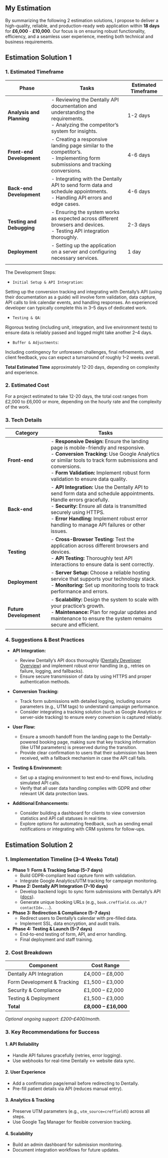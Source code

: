 
## My Estimation

By summarizing the following 2 estimation solutions, I propose to deliver a high-quality, reliable, and production-ready web application within **18 days** for **£6,000** - **£10,000**. Our focus is on ensuring robust functionality, efficiency, and a seamless user experience, meeting both technical and business requirements.


## Estimation Solution 1

### 1. Estimated Timeframe

| Phase                   | Tasks                                                 | Estimated Timeframe |
|-------------------------|------------------------------------------------------|---------------------|
| **Analysis and Planning** | - Reviewing the Dentally API documentation and understanding the requirements.<br>- Analyzing the competitor’s system for insights. | 1-2 days |
| **Front-end Development** | - Creating a responsive landing page similar to the competitor’s.<br>- Implementing form submissions and tracking conversions. | 4-6 days |
| **Back-end Development** | - Integrating with the Dentally API to send form data and schedule appointments.<br>- Handling API errors and edge cases. | 4-6 days |
| **Testing and Debugging** | - Ensuring the system works as expected across different browsers and devices.<br>- Testing API integration thoroughly. | 2-3 days |
| **Deployment**           | - Setting up the application on a server and configuring necessary services. | 1 day |
| | | |


The Development Steps:

- `Initial Setup & API Integration`:

Setting up the conversion tracking and integrating with Dentally’s API (using their documentation as a guide) will involve form validation, data capture, API calls to link calendar events, and handling responses. An experienced developer can typically complete this in 3–5 days of dedicated work.

- `Testing & QA`:

Rigorous testing (including unit, integration, and live environment tests) to ensure data is reliably passed and logged might take another 2–4 days.

- `Buffer & Adjustments`:

Including contingency for unforeseen challenges, final refinements, and client feedback, you can expect a turnaround of roughly 1–2 weeks overall.

**Total Estimated Time** approximately 12-20 days, depending on complexity and experience.

### 2. Estimated Cost

For a project estimated to take 12-20 days, the total cost ranges from £2,000 to £6,000 or more, depending on the hourly rate and the complexity of the work.

### 3. Tech Details

| Category              | Tasks |
|----------------------|------------------------------------------------------|
| **Front-end**        | - **Responsive Design:** Ensure the landing page is mobile-friendly and responsive.<br>- **Conversion Tracking:** Use Google Analytics or similar tools to track form submissions and conversions.<br>- **Form Validation:** Implement robust form validation to ensure data quality. |
| **Back-end**         | - **API Integration:** Use the Dentally API to send form data and schedule appointments. Handle errors gracefully.<br>- **Security:** Ensure all data is transmitted securely using HTTPS.<br>- **Error Handling:** Implement robust error handling to manage API failures or other issues. |
| **Testing**         | - **Cross-Browser Testing:** Test the application across different browsers and devices.<br>- **API Testing:** Thoroughly test API interactions to ensure data is sent correctly. |
| **Deployment**       | - **Server Setup:** Choose a reliable hosting service that supports your technology stack.<br>- **Monitoring:** Set up monitoring tools to track performance and errors. |
| **Future Development** | - **Scalability:** Design the system to scale with your practice’s growth.<br>- **Maintenance:** Plan for regular updates and maintenance to ensure the system remains secure and efficient. |

### 4. Suggestions & Best Practices

- **API Integration:**
  - Review Dentally’s API docs thoroughly ([Dentally Developer Overview](https://developer.dentally.co/#overview)) and implement robust error handling (e.g., retries on failure, logging, and fallbacks).
  - Ensure secure transmission of data by using HTTPS and proper authentication methods.

- **Conversion Tracking:**
  - Track form submissions with detailed logging, including source parameters (e.g., UTM tags) to understand campaign performance.
  - Consider integrating a tracking solution (such as Google Analytics or server-side tracking) to ensure every conversion is captured reliably.

- **User Flow:**
  - Ensure a smooth handoff from the landing page to the Dentally-powered booking page, making sure that key tracking information (like UTM parameters) is preserved during the transition.
  - Provide clear confirmation to users that their submission has been received, with a fallback mechanism in case the API call fails.

- **Testing & Environment:**
  - Set up a staging environment to test end-to-end flows, including simulated API calls.
  - Verify that all user data handling complies with GDPR and other relevant UK data protection laws.

- **Additional Enhancements:**
  - Consider building a dashboard for clients to view conversion statistics and API call statuses in real time.
  - Explore options for automating feedback, such as sending email notifications or integrating with CRM systems for follow-ups.

## Estimation Solution 2

### 1. **Implementation Timeline (3–4 Weeks Total)**  

- **Phase 1: Form & Tracking Setup (5–7 days)**  
  - Build GDPR-compliant lead capture form with validation.  
  - Integrate Google Analytics/UTM tracking for campaign monitoring.  
- **Phase 2: Dentally API Integration (7–10 days)**  
  - Develop backend logic to sync form submissions with Dentally’s API ([docs](https://developer.dentally.co/#overview)).  
  - Generate unique booking URLs (e.g., `book.creffield.co.uk/?contactId=...`).  
- **Phase 3: Redirection & Compliance (5–7 days)**  
  - Redirect users to Dentally’s calendar with pre-filled data.  
  - Implement SSL, data encryption, and audit trails.  
- **Phase 4: Testing & Launch (5–7 days)**  
  - End-to-end testing of form, API, and error handling.  
  - Final deployment and staff training.  


### 2. **Cost Breakdown**  

| **Component**               | **Cost Range**       |  
|------------------------------|----------------------|  
| Dentally API Integration     | £4,000 – £8,000      |  
| Form Development & Tracking  | £1,500 – £3,000      |  
| Security & Compliance        | £1,000 – £2,000      |  
| Testing & Deployment         | £1,500 – £3,000      |  
| **Total**                    | **£8,000 – £16,000** |  

*Optional ongoing support: £200–£400/month.*  

### 3. **Key Recommendations for Success**  

#### 1. **API Reliability**

  - Handle API failures gracefully (retries, error logging).  
  - Use webhooks for real-time Dentally ↔ website data sync.  

#### 2. **User Experience**  

  - Add a confirmation page/email before redirecting to Dentally.  
  - Pre-fill patient details via API (reduces manual entry).  

#### 3. **Analytics & Tracking**  

  - Preserve UTM parameters (e.g., `utm_source=creffield5`) across all steps.  
  - Use Google Tag Manager for flexible conversion tracking.  

#### 4. **Scalability**  

  - Build an admin dashboard for submission monitoring.  
  - Document integration workflows for future updates.  
